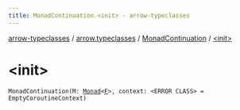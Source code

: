 ```yaml
---
title: MonadContinuation.<init> - arrow-typeclasses
---
```


[arrow-typeclasses](../../index.html) / [arrow.typeclasses](../index.html) / [MonadContinuation](index.html) / [&lt;init&gt;](./-init-.html)

# &lt;init&gt;

`MonadContinuation(M: `[`Monad`](../-monad/index.html)`<`[`F`](index.html#F)`>, context: <ERROR CLASS> = EmptyCoroutineContext)`